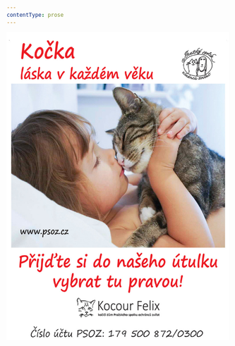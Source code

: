 ```yaml
---
contentType: prose
---
```


![HRABAL_INZERAT_Ko%c4%8dka-l%c3%a1ska%20v%20ka%c5%bed%c3%a9m%20v%c4%9bku-2019-A5.jpg](./resources/kocka.jpeg)
